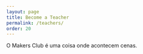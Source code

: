 ```yaml
---
layout: page
title: Become a Teacher
permalink: /teachers/
order: 20
---
```


O Makers Club é uma coisa onde acontecem cenas.
